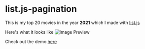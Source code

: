 # list.js-pagination
This is my top 20 movies in the year **2021** which I made with [list.js](https://listjs.com/)

Here's what it looks like ![Image Preview](https://repository-images.githubusercontent.com/459070050/ce28b0af-6c56-47d8-8466-a2294f262b92)

Check out the demo [here](https://ademola1235.github.io/list.js-pagination/)
